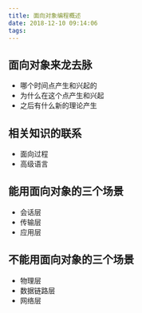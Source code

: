 ```yaml
---
title: 面向对象编程概述
date: 2018-12-10 09:14:06
tags:
---
```

## 面向对象来龙去脉 ##

- 哪个时间点产生和兴起的
- 为什么在这个点产生和兴起
- 之后有什么新的理论产生

## 相关知识的联系 ##
- 面向过程
- 高级语言

## 能用面向对象的三个场景 ##
- 会话层
- 传输层
- 应用层

## 不能用面向对象的三个场景 ##
- 物理层
- 数据链路层
- 网络层